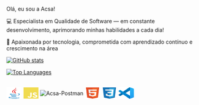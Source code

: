 
Olá, eu sou a Acsa!

💻 Especialista em Qualidade de Software — em constante desenvolvimento, aprimorando minhas habilidades a cada dia!

🌱 Apaixonada por tecnologia, comprometida com aprendizado contínuo e crescimento na área

[![GitHub stats](https://github-readme-stats.vercel.app/api?username=acsaabade&show_icons=true&theme=dark&include_all_commits=true)](https://github.com/acsaabade)

[![Top Languages](https://github-readme-stats.vercel.app/api/top-langs/?username=acsaabade&layout=compact&theme=dark)](https://github.com/acsaabade)

<div style="display: inline_block"><br>
  <img align="center" alt="Acsa-Java" height="30" width="40" src="https://raw.githubusercontent.com/devicons/devicon/master/icons/java/java-original.svg" />
  <img align="center" alt="Acsa-Js" height="30" width="40" src="https://raw.githubusercontent.com/devicons/devicon/master/icons/javascript/javascript-plain.svg">
  <img align="center" alt="Acsa-Postman" height="30" width="40" src="https://cdn.worldvectorlogo.com/logos/postman.svg" />
  <img align="center" alt="Acsa-HTML" height="30" width="40" src="https://raw.githubusercontent.com/devicons/devicon/master/icons/html5/html5-original.svg">
  <img align="center" alt="Acsa-CSS" height="30" width="40" src="https://raw.githubusercontent.com/devicons/devicon/master/icons/css3/css3-original.svg">
  <img align="center" alt="Acsa-VSCode" height="30" width="40" src="https://raw.githubusercontent.com/devicons/devicon/master/icons/vscode/vscode-original.svg" />
</div>

  
